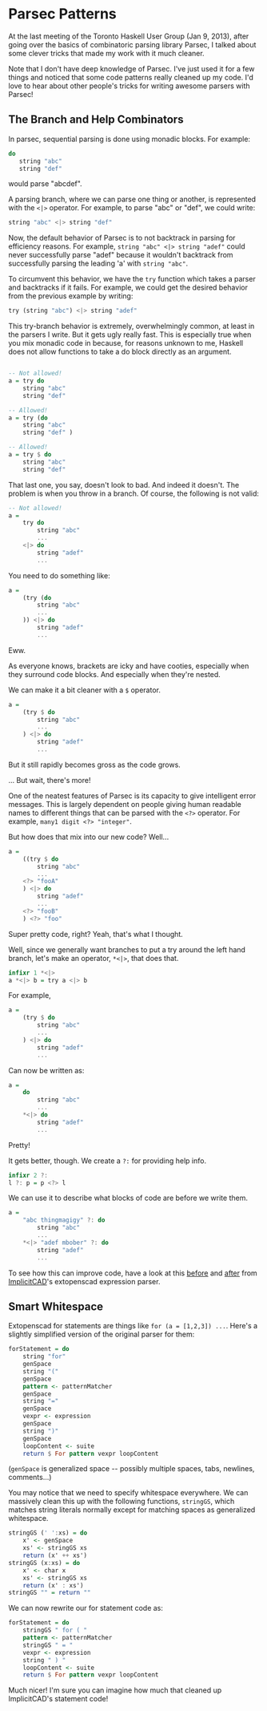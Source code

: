 Parsec Patterns
===============

At the last meeting of the Toronto Haskell User Group (Jan 9, 2013), after going over the basics of combinatoric parsing library Parsec, I talked about some clever tricks that made my work with it much cleaner.

Note that I don't have deep knowledge of Parsec. I've just used it for a few things and noticed that some code patterns really cleaned up my code. I'd love to hear about other people's tricks for writing awesome parsers with Parsec!

The Branch and Help Combinators
-------------------------------

In parsec, sequential parsing is done using monadic blocks. For example:

```hs
do
   string "abc"
   string "def"
```

would parse "abcdef".

A parsing branch, where we can parse one thing or another, is represented with the `<|>` operator. For example, to parse "abc" or "def", we could write:

```hs
string "abc" <|> string "def"
```

Now, the default behavior of Parsec is to not backtrack in parsing for efficiency reasons. For example, `string "abc" <|> string "adef"` could never successfully parse "adef" because it wouldn't backtrack from successfully parsing the leading 'a' with `string "abc"`.

To circumvent this behavior, we have the `try` function which takes a parser and backtracks if it fails. For example, we could get the desired behavior from the previous example by writing:

```hs
try (string "abc") <|> string "adef"
```

This try-branch behavior is extremely, overwhelmingly common, at least in the parsers I write. But it gets ugly really fast. This is especially true when you mix monadic code in because, for reasons unknown to me, Haskell does not allow functions to take a do block directly as an argument.

```hs

-- Not allowed!
a = try do
	string "abc"
	string "def"

-- Allowed!
a = try (do
	string "abc"
	string "def" )

-- Allowed!
a = try $ do
	string "abc"
	string "def"

```

That last one, you say, doesn't look to bad. And indeed it doesn't. The problem is when you throw in a branch. Of course, the following is not valid:

```hs
-- Not allowed!
a = 
	try do
		string "abc"
		...
	<|> do
		string "adef"
		...
```

You need to do something like:

```hs
a = 
	(try (do
		string "abc"
		...
	)) <|> do
		string "adef"
		...
```

Eww.

As everyone knows, brackets are icky and have cooties, especially when they surround code blocks. And especially when they're nested.

We can make it a bit cleaner with a `$` operator.

```hs
a = 
	(try $ do
		string "abc"
		...
	) <|> do
		string "adef"
		...
```

But it still rapidly becomes gross as the code grows.

... But wait, there's more!

One of the neatest features of Parsec is its capacity to give intelligent error messages. This is largely dependent on people giving human readable names to different things that can be parsed with the `<?>` operator. For example, `many1 digit <?> "integer"`.

But how does that mix into our new code? Well...

```hs
a = 
	((try $ do
		string "abc"
		...
	<?> "fooA"
	) <|> do
		string "adef"
		...
	<?> "fooB"
	) <?> "foo"
```

Super pretty code, right? Yeah, that's what I thought.

Well, since we generally want branches to put a try around the left hand branch, let's make an operator, `*<|>`, that does that.

```hs
infixr 1 *<|>
a *<|> b = try a <|> b
```

For example, 

```hs
a = 
	(try $ do
		string "abc"
		...
	) <|> do
		string "adef"
		...
```

Can now be written as:

```hs
a = 
	do
		string "abc"
		...
	*<|> do
		string "adef"
		...
```

Pretty!

It gets better, though. We create a `?:` for providing help info.

```hs
infixr 2 ?:
l ?: p = p <?> l
```

We can use it to describe what blocks of code are before we write them.

```hs
a = 
	"abc thingmagigy" ?: do
		string "abc"
		...
	*<|> "adef mbober" ?: do
		string "adef"
		...
```

To see how this can improve code, have a look at this [before](https://github.com/colah/ImplicitCAD/blob/2183ff43a1cf0209b3ac79a253de20f5f5de873d/Graphics/Implicit/ExtOpenScad/Parser/Expr.hs) and [after](https://github.com/colah/ImplicitCAD/blob/master/Graphics/Implicit/ExtOpenScad/Parser/Expr.hs) from [ImplicitCAD](http://implicitcad.org/)'s extopenscad expression parser.

Smart Whitespace
----------------

Extopenscad for statements are things like `for (a = [1,2,3]) ...`. Here's a slightly simplified version of the original parser for them:

```hs
forStatement = do
	string "for"
	genSpace
	string "("
	genSpace
	pattern <- patternMatcher
	genSpace
	string "="
	genSpace
	vexpr <- expression
	genSpace
	string ")"
	genSpace
	loopContent <- suite
	return $ For pattern vexpr loopContent
```

(`genSpace` is generalized space -- possibly multiple spaces, tabs, newlines, comments...)

You may notice that we need to specify whitespace everywhere. We can massively clean this up with the following functions, `stringGS`, which matches string literals normally except for matching spaces as generalized whitespace.

```hs
stringGS (' ':xs) = do
	x' <- genSpace
	xs' <- stringGS xs
	return (x' ++ xs')
stringGS (x:xs) = do
	x' <- char x
	xs' <- stringGS xs
	return (x' : xs')
stringGS "" = return ""
```

We can now rewrite our for statement code as:

```hs
forStatement = do
	stringGS " for ( "
	pattern <- patternMatcher
	stringGS " = "
	vexpr <- expression
	string " ) "
	loopContent <- suite
	return $ For pattern vexpr loopContent
```

Much nicer! I'm sure you can imagine how much that cleaned up ImplicitCAD's statement code!



